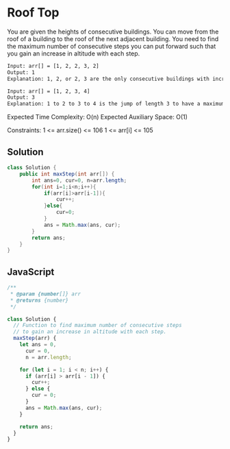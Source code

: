 # Roof Top

You are given the heights of consecutive buildings. You can move from the roof of a building to the roof of the next adjacent building. You need to find the maximum number of consecutive steps you can put forward such that you gain an increase in altitude with each step.

```bash
Input: arr[] = [1, 2, 2, 3, 2]
Output: 1
Explanation: 1, 2, or 2, 3 are the only consecutive buildings with increasing heights thus maximum number of consecutive steps with an increase in gain in altitude would be 1 in both cases.
```

```bash
Input: arr[] = [1, 2, 3, 4]
Output: 3
Explanation: 1 to 2 to 3 to 4 is the jump of length 3 to have a maximum number of buildings with increasing heights, so maximum steps with increasing altitude becomes 3.
```

Expected Time Complexity: O(n)
Expected Auxiliary Space: O(1)

Constraints:
1 <= arr.size() <= 106
1 <= arr[i] <= 105

## Solution

```java
class Solution {
    public int maxStep(int arr[]) {
        int ans=0, cur=0, n=arr.length;
        for(int i=1;i<n;i++){
            if(arr[i]>arr[i-1]){
                cur++;
            }else{
                cur=0;
            }
            ans = Math.max(ans, cur);
        }
        return ans;
    }
}
```

## JavaScript

```js
/**
 * @param {number[]} arr
 * @returns {number}
 */

class Solution {
  // Function to find maximum number of consecutive steps
  // to gain an increase in altitude with each step.
  maxStep(arr) {
    let ans = 0,
      cur = 0,
      n = arr.length;

    for (let i = 1; i < n; i++) {
      if (arr[i] > arr[i - 1]) {
        cur++;
      } else {
        cur = 0;
      }
      ans = Math.max(ans, cur);
    }

    return ans;
  }
}
```
